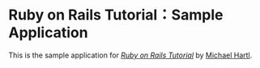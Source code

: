 # Ruby on Rails Tutorial：Sample Application

This is the sample application for
[*Ruby on Rails Tutorial*](http://railstutorial.jp/)
by [Michael Hartl](http://michaelhartl.com/).
